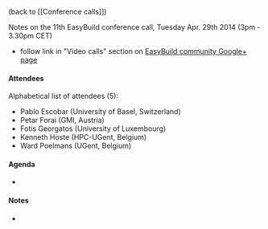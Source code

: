 (back to [[Conference calls]])

Notes on the 11th EasyBuild conference call, Tuesday Apr. 29th 2014 (3pm - 3.30pm CET)

 * follow link in "Video calls" section on [EasyBuild community Google+ page](https://plus.google.com/communities/103632287931200436158)

#### Attendees

Alphabetical list of attendees (5):

* Pablo Escobar (University of Basel, Switzerland)
* Petar Forai (GMI, Austria)
* Fotis Georgatos (University of Luxembourg)
* Kenneth Hoste (HPC-UGent, Belgium)
* Ward Poelmans (UGent, Belgium)

#### Agenda

* 

#### Notes

* 